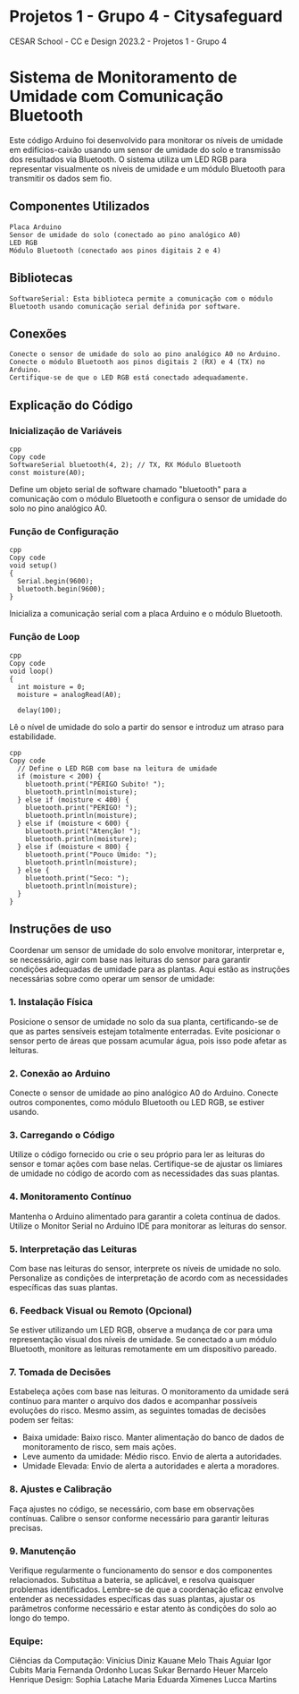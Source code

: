 # Projetos 1 - Grupo 4 - Citysafeguard

CESAR School - CC e Design 2023.2 - Projetos 1 - Grupo 4

# Sistema de Monitoramento de Umidade com Comunicação Bluetooth

Este código Arduino foi desenvolvido para monitorar os níveis de umidade em edifícios-caixão usando um sensor de umidade do solo e transmissão dos resultados via Bluetooth. O sistema utiliza um LED RGB para representar visualmente os níveis de umidade e um módulo Bluetooth para transmitir os dados sem fio.

## Componentes Utilizados

    Placa Arduino
    Sensor de umidade do solo (conectado ao pino analógico A0)
    LED RGB
    Módulo Bluetooth (conectado aos pinos digitais 2 e 4)
  
## Bibliotecas

    SoftwareSerial: Esta biblioteca permite a comunicação com o módulo Bluetooth usando comunicação serial definida por software.

## Conexões

    Conecte o sensor de umidade do solo ao pino analógico A0 no Arduino.
    Conecte o módulo Bluetooth aos pinos digitais 2 (RX) e 4 (TX) no Arduino.
    Certifique-se de que o LED RGB está conectado adequadamente.

## Explicação do Código

### Inicialização de Variáveis

    cpp
    Copy code
    SoftwareSerial bluetooth(4, 2); // TX, RX Módulo Bluetooth
    const moisture(A0);
    
Define um objeto serial de software chamado "bluetooth" para a comunicação com o módulo Bluetooth e configura o sensor de umidade do solo no pino analógico A0.

### Função de Configuração

    cpp
    Copy code
    void setup()
    {
      Serial.begin(9600);
      bluetooth.begin(9600);
    }
    
Inicializa a comunicação serial com a placa Arduino e o módulo Bluetooth.

### Função de Loop

    cpp
    Copy code
    void loop()
    {
      int moisture = 0;
      moisture = analogRead(A0);
      
      delay(100);
      
Lê o nível de umidade do solo a partir do sensor e introduz um atraso para estabilidade.

    cpp
    Copy code
      // Define o LED RGB com base na leitura de umidade
      if (moisture < 200) {
        bluetooth.print("PERIGO Subito! ");
        bluetooth.println(moisture);
      } else if (moisture < 400) {
        bluetooth.print("PERIGO! ");
        bluetooth.println(moisture);
      } else if (moisture < 600) {
        bluetooth.print("Atenção! ");
        bluetooth.println(moisture);
      } else if (moisture < 800) {
        bluetooth.print("Pouco Úmido: ");
        bluetooth.println(moisture);
      } else {
        bluetooth.print("Seco: ");
        bluetooth.println(moisture);
      }
    }
    
## Instruções de uso
Coordenar um sensor de umidade do solo envolve monitorar, interpretar e, se necessário, agir com base nas leituras do sensor para garantir condições adequadas de umidade para as plantas. Aqui estão as instruções necessárias sobre como operar um sensor de umidade:

### 1. Instalação Física
Posicione o sensor de umidade no solo da sua planta, certificando-se de que as partes sensíveis estejam totalmente enterradas.
Evite posicionar o sensor perto de áreas que possam acumular água, pois isso pode afetar as leituras.

### 2. Conexão ao Arduino
Conecte o sensor de umidade ao pino analógico A0 do Arduino.
Conecte outros componentes, como módulo Bluetooth ou LED RGB, se estiver usando.

### 3. Carregando o Código
Utilize o código fornecido ou crie o seu próprio para ler as leituras do sensor e tomar ações com base nelas.
Certifique-se de ajustar os limiares de umidade no código de acordo com as necessidades das suas plantas.

### 4. Monitoramento Contínuo
Mantenha o Arduino alimentado para garantir a coleta contínua de dados.
Utilize o Monitor Serial no Arduino IDE para monitorar as leituras do sensor.

### 5. Interpretação das Leituras
Com base nas leituras do sensor, interprete os níveis de umidade no solo.
Personalize as condições de interpretação de acordo com as necessidades específicas das suas plantas.

### 6. Feedback Visual ou Remoto (Opcional)
Se estiver utilizando um LED RGB, observe a mudança de cor para uma representação visual dos níveis de umidade.
Se conectado a um módulo Bluetooth, monitore as leituras remotamente em um dispositivo pareado.

### 7. Tomada de Decisões
Estabeleça ações com base nas leituras. O monitoramento da umidade será contínuo para manter o arquivo dos dados e acompanhar possíveis evoluções do risco. Mesmo assim, as seguintes tomadas de decisões podem ser feitas: 
- Baixa umidade: Baixo risco. Manter alimentação do banco de dados de monitoramento de risco, sem mais ações. 
- Leve aumento da umidade: Médio risco. Envio de alerta a autoridades.
- Umidade Elevada: Envio de alerta a autoridades e alerta a moradores.

### 8. Ajustes e Calibração
Faça ajustes no código, se necessário, com base em observações contínuas.
Calibre o sensor conforme necessário para garantir leituras precisas.

### 9. Manutenção
Verifique regularmente o funcionamento do sensor e dos componentes relacionados.
Substitua a bateria, se aplicável, e resolva quaisquer problemas identificados.
Lembre-se de que a coordenação eficaz envolve entender as necessidades específicas das suas plantas, ajustar os parâmetros conforme necessário e estar atento às condições do solo ao longo do tempo.
### Equipe:
Ciências da Computação:
Vinícius Diniz
Kauane Melo
Thais Aguiar
Igor Cubits
Maria Fernanda Ordonho
Lucas Sukar
Bernardo Heuer
Marcelo Henrique
Design:
Sophia Latache
Maria Eduarda Ximenes
Lucca Martins


